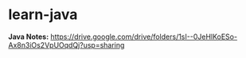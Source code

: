 # learn-java

**Java Notes:** https://drive.google.com/drive/folders/1sI--0JeHlKoESo-Ax8n3iOs2VpUOqdQj?usp=sharing
